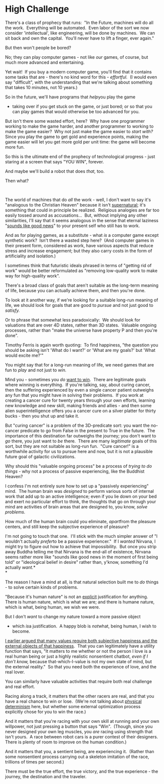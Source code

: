 
# High Challenge

There's a class of prophecy that runs:  "In the Future, machines
will do all the work.  Everything will be automated.  Even labor of
the sort we now consider 'intellectual', like engineering, will be
done by machines.  We can sit back and own the capital.  You'll
never have to lift a finger, ever again."

But then won't people be bored?

No; they can play computer games - not like *our* games, of course,
but much more advanced and entertaining.

Yet wait!  If you buy a modern computer game, you'll find that it
contains some tasks that are - there's no kind word for this -
*effortful.*  (I would even say "difficult", with the understanding
that we're talking about something that takes 10 minutes, not 10
years.)

So in the future, we'll have programs that *help*you play the game
- taking over if you get stuck on the game, or just bored; or so
that you can play games that would otherwise be too advanced for
you.

But isn't there some wasted effort, here?  Why have one programmer
working to make the game harder, and another programmer to working
to make the game easier?  Why not just make the game easier to
*start with?*  Since you play the game to get gold and experience
points, making the game easier will let you get more gold per unit
time: the game will become more fun.

So this is the ultimate end of the prophecy of technological
progress - just staring at a screen that says "YOU WIN", forever.

And maybe we'll build a robot that does *that,* too.

Then what?



 

The world of machines that do *all* the work - well, I don't want
to say it's "analogous to the Christian Heaven" because it isn't
[supernatural](/lw/tv/excluding_the_supernatural/); it's something
that could in principle be realized.  Religious analogies are far
too easily tossed around as accusations...  But, without implying
any other similarities, I'll say that it seems analogous in the
sense that eternal laziness
"[sounds like good news](/lw/wv/prolegomena_to_a_theory_of_fun/)"
to your present self who still has to work.

And as for playing games, as a substitute - what *is* a computer
game except synthetic work?  Isn't there a wasted step here?  (And
computer games in their present form, considered as work, have
various aspects that reduce stress and increase engagement; but
they also carry costs in the form of artificiality and isolation.)

I sometimes think that futuristic ideals phrased in terms of
"getting rid of work" would be better reformulated as "removing
low-quality work to make way for high-quality work".

There's a broad class of goals that aren't suitable as the
long-term meaning of life, because you can actually achieve them,
and then you're done.

To look at it another way, if we're looking for a suitable long-run
meaning of life, we should look for goals that are good to *pursue*
and not just good to *satisfy.*

Or to phrase that somewhat less paradoxically:  We should look for
valuations that are over 4D states, rather than 3D states. 
Valuable ongoing processes, rather than "make the universe have
property P and then you're done".

Timothy Ferris is again worth quoting:  To find happiness, "the
question you should be asking isn't 'What do I want?' or 'What are
my goals?' but 'What would excite me?'"

You might say that for a long-run meaning of life, we need games
that are fun to *play* and not just to *win.*

Mind you - sometimes you *do*
[want to win](/lw/nc/newcombs_problem_and_regret_of_rationality/). 
There are legitimate goals where winning is everything.  If you're
talking, say, about curing cancer, then the suffering experienced
by even a single cancer patient outweighs any fun that you might
have in solving their problems.  If you work at creating a cancer
cure for twenty years through your own efforts, learning new
knowledge and new skill, making friends and allies - and then some
alien superintelligence offers you a cancer cure on a silver
platter for thirty bucks - then you shut up and take it.

But "curing cancer" is a problem of the 3D-predicate sort: you want
the no-cancer predicate to go from False in the present to True in
the future.  The importance of this destination far outweighs the
journey; you don't want to *go* there, you just want to *be*
there.  There are many *legitimate* goals of this sort, but they
are not suitable as long-run fun.  "Cure cancer!" is a worthwhile
activity for us to pursue here and now, but it is not a plausible
future goal of galactic civilizations.

Why should this "valuable ongoing process" be a process of
*trying to do things* - why not a process of passive experiencing,
like the Buddhist Heaven?

I confess I'm not entirely sure how to set up a "passively
experiencing" mind.  The human brain was *designed* to perform
various sorts of internal work that add up to an active
intelligence; even if you lie down on your bed and exert no
particular effort to think, the thoughts that go on through your
mind are activities of brain areas that are designed to, you know,
*solve problems.*

How much of the human brain could you eliminate, *apart*from the
pleasure centers, and still keep the subjective experience of
pleasure?

I'm not going to touch that one.  I'll stick with the much simpler
answer of "I wouldn't actually *prefer*to be a passive
experiencer."  If I *wanted* Nirvana, I might try to figure out how
to achieve that impossibility.  But once you strip away Buddha
telling me that Nirvana is the end-all of existence, Nirvana seems
rather more like "sounds like good news in the moment of first
being told" or "ideological belief in desire" rather than, y'know,
something I'd actually *want.**  
*

The reason I have a mind at all, is that natural selection built me
to *do* things - to solve certain kinds of problems.

"Because it's human nature" is not an
[explicit](/lw/s0/where_recursive_justification_hits_bottom/)
justification for anything.  There is human nature, which is what
we are; and there is humane nature, which is what, being human, we
wish we were.

But I don't *want* to change my nature toward a more passive object
- which *is*a justification.  A happy blob is *not*what, being
human, I wish to become.

[I earlier argued that many values require both subjective happiness and the external objects of that happiness](/lw/lb/not_for_the_sake_of_happiness_alone/). 
That you can legitimately have a utility function that says, "It
matters to me whether or not the person I love is a real human
being or just a highly realistic nonsentient chatbot,
*even if I don't know,* because that-which-I-value is not my own
state of mind, but the external reality."  So that you need both
the experience of love, and the real lover.

You can similarly have valuable activities that require both real
challenge and real effort.

Racing along a track, it matters that the other racers are real,
and that you have a real chance to win or lose.  (We're not talking
about [physical determinism](/lw/r0/thou_art_physics/) here, but
whether some external optimization process explicitly chose for you
to win the race.)

And it matters that you're racing with your own skill at running
and your own willpower, not just pressing a button that says
"Win".  (Though, since you never designed your own leg muscles, you
*are* racing using strength that isn't yours.  A race between robot
cars is a purer contest of their designers.  There is plenty of
room to improve on the human condition.)

And it matters that you, a sentient being, are experiencing it. 
(Rather than some nonsentient process carrying out a skeleton
imitation of the race, trillions of times per second.)

There must be the true effort, the true victory, and the true
experience - the journey, the destination and the traveler.
